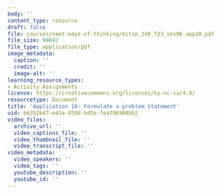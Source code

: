 ```yaml
---
body: ''
content_type: resource
draft: false
file: courses/neet-ways-of-thinking/mitsp_248_f23_ses06_app10.pdf
file_size: 99842
file_type: application/pdf
image_metadata:
  caption: ''
  credit: ''
  image-alt: ''
learning_resource_types:
- Activity Assignments
license: https://creativecommons.org/licenses/by-nc-sa/4.0/
resourcetype: Document
title: 'Application 10: Formulate a problem Statement'
uid: b6352b47-e43e-4598-bd5e-fea796908bb2
video_files:
  archive_url: ''
  video_captions_file: ''
  video_thumbnail_file: ''
  video_transcript_file: ''
video_metadata:
  video_speakers: ''
  video_tags: ''
  youtube_description: ''
  youtube_id: ''
---
```

